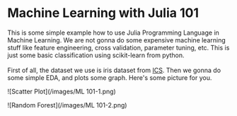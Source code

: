 <h1>Machine Learning with Julia 101</h1>

<p>This is some simple example how to use Julia Programming Language in Machine Learning. We are not gonna do some expensive machine learning stuff like feature engineering, cross validation, parameter tuning, etc. This is just some basic classification using scikit-learn from python.<br>
<br>
First of all, the dataset we use is iris dataset from <a href="https://archive.ics.uci.edu/ml/machine-learning-databases/iris/iris.data" title="Iris-Dataset">ICS</a>. Then we gonna do some simple EDA, and plots some graph. Here's some picture for you.</p>

![Scatter Plot](/images/ML 101-1.png)


![Random Forest](/images/ML 101-2.png)